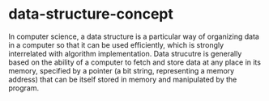 # data-structure-concept

In computer science, a data structure is a particular way of organizing data in a computer so that it can be used efficiently, which is strongly interrelated with algorithm implementation. Data strucutre is generally based on the ability of a computer to fetch and store data at any place in its memory, specified by a pointer (a bit string, representing a memory address) that can be itself stored in memory and manipulated by the program.
